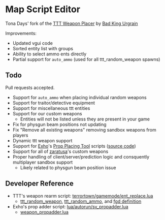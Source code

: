 # Map Script Editor

Tona Days' fork of the [TTT Weapon Placer](https://steamcommunity.com/sharedfiles/filedetails/?id=119928922) by [Bad King Urgrain](https://steamcommunity.com/profiles/76561197964193008)

Improvements:

- Updated vgui code
- Sorted entity list with groups
- Ability to select ammo ents directly
- Partial support for `auto_ammo` (used for all ttt_random_weapon spawns)

## Todo

Pull requests accepted.

- Support for `auto_ammo` when placing individual random weapons
- Support for traitor/detective equipment
- Support for miscellaneous ttt entities
- Support for our custom weapons
  - Entities will not be listed unless they are present in your game
- Fix for physgun beam positions not updating
- Fix "Remove all existing weapons" removing sandbox weapons from players
- Dynamic ttt weapon support
- Support for [Exho](https://steamcommunity.com/id/Exho1)'s [Prop Placing Tool](https://steamcommunity.com/sharedfiles/filedetails/?id=326667871) scripts ([source code](https://github.com/Exho1/PH_PropPlacerTool))
- Support for all of [zaratusa](https://steamcommunity.com/id/zaratusa)'s custom weapons
- Proper handling of client/server/prediction logic and consquently multiplayer sandbox support
  - Likely related to physgun beam position issue

## Developer Reference

- TTT's weapon rearm script: [terrortown/gamemode/ent_replace.lua](https://github.com/Facepunch/garrysmod/blob/master/garrysmod/gamemodes/terrortown/gamemode/ent_replace.lua)
    - [ttt_random_weapon](https://github.com/Facepunch/garrysmod/blob/master/garrysmod/gamemodes/terrortown/entities/entities/ttt_random_weapon.lua), [ttt_random_ammo](https://github.com/Facepunch/garrysmod/blob/master/garrysmod/gamemodes/terrortown/entities/entities/ttt_random_ammo.lua), and [fgd definition](https://github.com/Facepunch/garrysmod/blob/be251723824643351cb88a969818425d1ddf42b3/garrysmod/gamemodes/terrortown/ttt.fgd#L20-L23)
- Exho's prop adder script: [lua/autorun/sv_propadder.lua](https://github.com/Exho1/PH_PropPlacerTool/blob/master/lua/autorun/sv_propadder.lua)
    - [weapon_propadder.lua](https://github.com/Exho1/PH_PropPlacerTool/blob/master/lua/weapons/weapon_propadder.lua)
